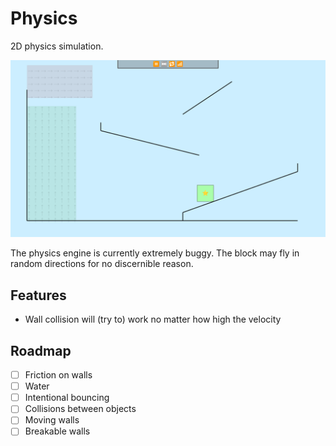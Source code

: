 # Physics

2D physics simulation.

![screenshot of demo page](demo.png)

The physics engine is currently extremely buggy. The block may fly in random directions for no discernible reason.

## Features
* Wall collision will (try to) work no matter how high the velocity

## Roadmap
* [ ] Friction on walls
* [ ] Water
* [ ] Intentional bouncing
* [ ] Collisions between objects
* [ ] Moving walls
* [ ] Breakable walls
